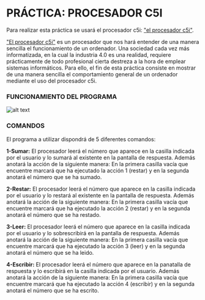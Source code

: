 # PRÁCTICA: PROCESADOR C5I

Para realizar esta práctica se usará el procesador c5i:  ["el procesador c5i"](https://nicolasserrano.github.io/c5i/Notas). 

["El procesador c5i"](https://nicolasserrano.github.io/c5i/Notas) es un procesador que nos hará entender de una manera sencilla el funcionamiento de un ordenador. Una sociedad cada vez más informatizada, en la cual la industria 4.0 es una realidad, requiere prácticamente de todo profesional cierta destreza a la hora de emplear sistemas informáticos. Para ello, el fin de esta práctica consiste en mostrar de una manera sencilla el comportamiento general de un ordenador mediante el uso del procesador c5i.

### FUNCIONAMIENTO DEL PROGRAMA

![alt text](Explicación%20programa.PNG)

### COMANDOS

El programa a utilizar dispondrá de 5 diferentes comandos:

**1-Sumar:** El procesador leerá el número que aparece en la casilla indicada  por el usuario y lo sumará al existente en la pantalla de respuesta. Además anotará la acción de la siguiente manera: En la primera casilla vacía que encuentre marcará que ha ejecutado la acción 1 (restar) y en la segunda anotará el número que se ha sumado.

**2-Restar:** El procesador leerá el número que aparece en la casilla indicada por el usuario y lo restará al existente en la pantalla de respuesta. Además anotará la acción de la siguiente manera: En la primera casilla vacía que encuentre marcará que ha ejecutado la acción 2 (restar) y en la segunda anotará el número que se ha restado.

**3-Leer:** El procesador leerá el número que aparece en la casilla indicada por el usuario y lo sobrescribirá en la pantalla de respuesta. Además anotará la acción de la siguiente manera: En la primera casilla vacía que encuentre marcará que ha ejecutado la acción 3 (leer) y en la segunda anotará el número que se ha leido.

**4-Escribir:** El procesador leerá el número que aparece en la panatalla de respuesta y lo escribirá en la casilla indicada por el usuario. Además anotará la acción de la siguiente manera: En la primera casilla vacía que encuentre marcará que ha ejecutado la acción 4 (escribir) y en la segunda anotará el número que se ha escrito.
